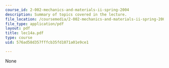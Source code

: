 ```yaml
---
course_id: 2-002-mechanics-and-materials-ii-spring-2004
description: Summary of topics covered in the lecture.
file_location: /coursemedia/2-002-mechanics-and-materials-ii-spring-2004/576ad58d357fffcb35fd1071a01e9ce1_lec14a.pdf
file_type: application/pdf
layout: pdf
title: lec14a.pdf
type: course
uid: 576ad58d357fffcb35fd1071a01e9ce1

---
```

None